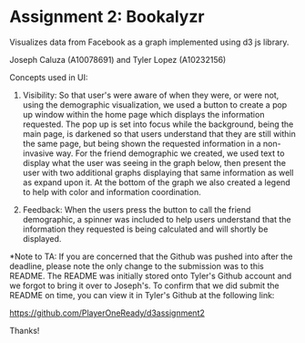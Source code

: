 Assignment 2: Bookalyzr
===========

Visualizes data from Facebook as a graph implemented using d3 js library.


Joseph Caluza (A10078691) and Tyler Lopez (A10232156)

Concepts used in UI:

1) Visibility: So that user's were aware of when they were, or were not, using the demographic visualization, we used a button to create a pop up window within the home page which displays the information requested. The pop up is set into focus while the background, being the main page, is darkened so that users understand that they are still within the same page, but being shown the requested information in a non-invasive way. For the friend demographic we created, we used text to display what the user was seeing in the graph below, then present the user with two additional graphs displaying that same information as well as expand upon it. At the bottom of the graph we also created a legend to help with color and information coordination.

2) Feedback: When the users press the button to call the friend demographic, a spinner was included to help users understand that the information they requested is being calculated and will shortly be displayed.

*Note to TA: If you are concerned that the Github was pushed into after the deadline,
please note the only change to the submission was to this README. The README was initially
stored onto Tyler's Github account and we forgot to bring it over to Joseph's. To confirm 
that we did submit the README on time, you can view it in Tyler's Github at the following
link: 

https://github.com/PlayerOneReady/d3assignment2

Thanks!